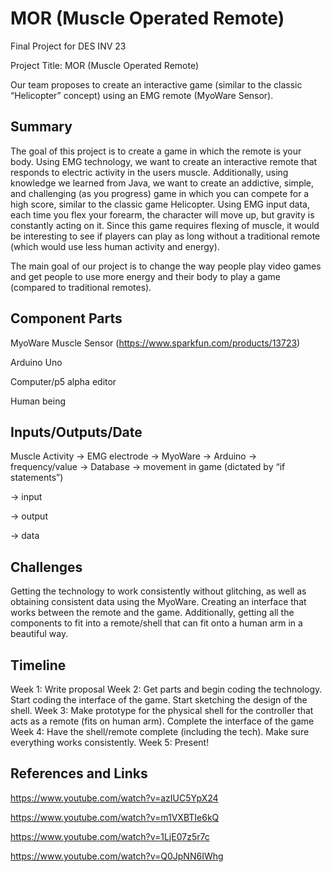 # MOR (Muscle Operated Remote)
Final Project for DES INV 23

Project Title: MOR (Muscle Operated Remote)

Our team proposes to create an interactive game (similar to the classic “Helicopter” concept) using an EMG remote (MyoWare Sensor).

## Summary

The goal of this project is to create a game in which the remote is your body. Using EMG technology, we want to create an interactive remote that responds to electric activity in the users muscle. Additionally, using knowledge we learned from Java, we want to create an addictive, simple, and challenging (as you progress) game in which you can compete for a high score, similar to the classic game Helicopter. Using EMG input data, each time you flex your forearm, the character will move up, but gravity is constantly acting on it. Since this game requires flexing of muscle, it would be interesting to see if players can play as long without a traditional remote (which would use less human activity and energy).

The main goal of our project is to change the way people play video games and get people to use more energy and their body to play a game (compared to traditional remotes).

## Component Parts

MyoWare Muscle Sensor (https://www.sparkfun.com/products/13723)

Arduino Uno

Computer/p5 alpha editor

Human being

## Inputs/Outputs/Date

Muscle Activity -> EMG electrode -> MyoWare ->  Arduino -> frequency/value -> Database -> movement in game (dictated by “if statements”)

-> input

-> output

-> data

## Challenges

Getting the technology to work consistently without glitching, as well as obtaining consistent data using the MyoWare. Creating an interface that works between the remote and the game. Additionally, getting all the components to fit into a remote/shell that can fit onto a human arm in a beautiful way.

## Timeline

Week 1: Write proposal
Week 2: Get parts and begin coding the technology. Start coding the interface of the game. Start sketching the design of the shell.
Week 3: Make prototype for the physical shell for the controller that acts as a remote (fits on human arm). Complete the interface of the game
Week 4: Have the shell/remote complete (including the tech). Make sure everything works consistently.
Week 5: Present!

## References and Links

https://www.youtube.com/watch?v=azIUC5YpX24

https://www.youtube.com/watch?v=m1VXBTIe6kQ

https://www.youtube.com/watch?v=1LjE07z5r7c

https://www.youtube.com/watch?v=Q0JpNN6IWhg
